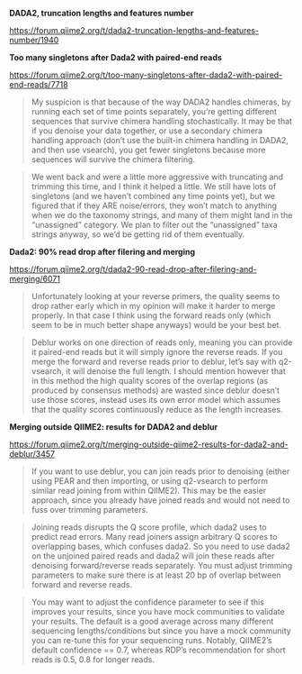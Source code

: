 **DADA2, truncation lengths and features number**

https://forum.qiime2.org/t/dada2-truncation-lengths-and-features-number/1940

**Too many singletons after Dada2 with paired-end reads**

https://forum.qiime2.org/t/too-many-singletons-after-dada2-with-paired-end-reads/7718

> My suspicion is that because of the way DADA2 handles chimeras, by running each set of time points separately, you’re getting different sequences that survive chimera handling stochastically. It may be that if you denoise your data together, or use a secondary chimera handling approach (don’t use the built-in chimera handling in DADA2, and then use vsearch), you get fewer singletons because more sequences will survive the chimera filtering.

> We went back and were a little more aggressive with truncating and trimming this time, and I think it helped a little. We still have lots of singletons (and we haven’t combined any time points yet), but we figured that if they ARE noise/errors, they won’t match to anything when we do the taxonomy strings, and many of them might land in the “unassigned” category. We plan to filter out the “unassigned” taxa strings anyway, so we’d be getting rid of them eventually.


**Dada2: 90% read drop after filering and merging**

https://forum.qiime2.org/t/dada2-90-read-drop-after-filering-and-merging/6071

> Unfortunately looking at your reverse primers, the quality seems to drop rather early which in my opinion will make it harder to merge properly. In that case I think using the forward reads only (which seem to be in much better shape anyways) would be your best bet.

> Deblur works on one direction of reads only, meaning you can provide it paired-end reads but it will simply ignore the reverse reads. If you merge the forward and reverse reads prior to deblur, let’s say with q2-vsearch, it will denoise the full length. I should mention however that in this method the high quality scores of the overlap regions (as produced by consensus methods) are wasted since deblur doesn’t use those scores, instead uses its own error model which assumes that the quality scores continuously reduce as the length increases.

**Merging outside QIIME2: results for DADA2 and deblur**

https://forum.qiime2.org/t/merging-outside-qiime2-results-for-dada2-and-deblur/3457

> If you want to use deblur, you can join reads prior to denoising (either using PEAR and then importing, or using q2-vsearch to perform similar read joining from within QIIME2). This may be the easier approach, since you already have joined reads and would not need to fuss over trimming parameters.

> Joining reads disrupts the Q score profile, which dada2 uses to predict read errors. Many read joiners assign arbitrary Q scores to overlapping bases, which confuses dada2. So you need to use dada2 on the unjoined paired reads and dada2 will join these reads after denoising forward/reverse reads separately. You must adjust trimming parameters to make sure there is at least 20 bp of overlap between forward and reverse reads.

> You may want to adjust the confidence parameter to see if this improves your results, since you have mock communities to validate your results. The default is a good average across many different sequencing lengths/conditions but since you have a mock community you can re-tune this for your sequencing runs. Notably, QIIME2’s default confidence == 0.7, whereas RDP’s recommendation for short reads is 0.5, 0.8 for longer reads.
